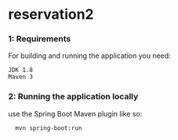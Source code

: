 # reservation2
### 1: Requirements
For building and running the application you need:

    JDK 1.8
    Maven 3
### 2: Running the application locally
use the Spring Boot Maven plugin like so:

      mvn spring-boot:run
